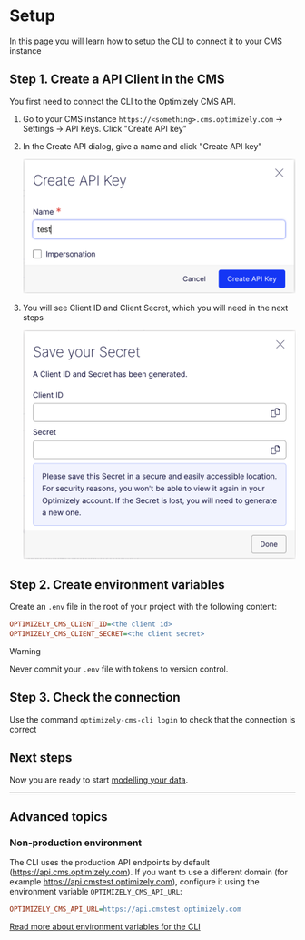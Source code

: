 # Setup

In this page you will learn how to setup the CLI to connect it to your CMS instance

## Step 1. Create a API Client in the CMS

You first need to connect the CLI to the Optimizely CMS API.

1. Go to your CMS instance `https://<something>.cms.optimizely.com` &rarr; Settings &rarr; API Keys. Click "Create API key"

2. In the Create API dialog, give a name and click "Create API key"

   ![Screenshot of "Create API Key" dialog](./images/create-api-key.png)

3. You will see Client ID and Client Secret, which you will need in the next steps

   ![Screenshot of "Save your Secret" dialog](./images/save-your-secret.png)

## Step 2. Create environment variables

Create an `.env` file in the root of your project with the following content:

```ini
OPTIMIZELY_CMS_CLIENT_ID=<the client id>
OPTIMIZELY_CMS_CLIENT_SECRET=<the client secret>
```

> [!WARNING]
> Never commit your `.env` file with tokens to version control.

## Step 3. Check the connection

Use the command `optimizely-cms-cli login` to check that the connection is correct

## Next steps

Now you are ready to start [modelling your data](./3-modelling.md).

---

## Advanced topics

### Non-production environment

The CLI uses the production API endpoints by default (https://api.cms.optimizely.com). If you want to use a different domain (for example https://api.cmstest.optimizely.com), configure it using the environment variable `OPTIMIZELY_CMS_API_URL`:

```ini
OPTIMIZELY_CMS_API_URL=https://api.cmstest.optimizely.com
```

[Read more about environment variables for the CLI](../packages/optimizely-cms-cli/docs/environmental-variables.md)
